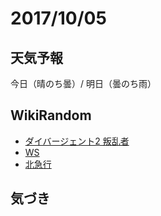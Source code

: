 # 2017/10/05

## 天気予報

今日（晴のち曇）/ 明日（曇のち雨）

## WikiRandom

* [ダイバージェント2 叛乱者](https://ja.wikipedia.org/wiki/%E3%83%80%E3%82%A4%E3%83%90%E3%83%BC%E3%82%B8%E3%82%A7%E3%83%B3%E3%83%882_%E5%8F%9B%E4%B9%B1%E8%80%85)
* [WS](https://ja.wikipedia.org/wiki/WS)
* [北急行](https://ja.wikipedia.org/wiki/%E5%8C%97%E6%80%A5%E8%A1%8C)

## 気づき

